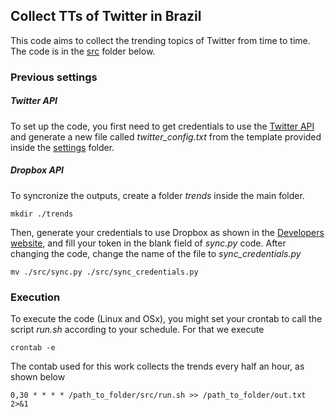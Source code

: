 ## Collect TTs of Twitter in Brazil

This code aims to collect the trending topics of Twitter from time to time. The code is in the [src](./src) folder below.

### Previous settings

##### Twitter API

To set up the code, you first need to get credentials to use the [Twitter API](https://developer.twitter.com/en) and generate a new file called *twitter_config.txt* from the template provided inside the [settings](./settings) folder.

##### Dropbox API

To syncronize the outputs, create a folder *trends* inside the main folder.

```
mkdir ./trends
```

Then, generate your credentials to use Dropbox as shown in the [Developers website](https://www.dropbox.com/developers/apps/create), and fill your token in the blank field of *sync.py* code. After changing the code, change the name of the file to *sync_credentials.py*

```
mv ./src/sync.py ./src/sync_credentials.py
```




### Execution

To execute the code (Linux and OSx), you might set your crontab to call the script *run.sh* according to your schedule. For that we execute 

```
crontab -e
```

The contab used for this work collects the trends every half an hour, as shown below

```
0,30 * * * * /path_to_folder/src/run.sh >> /path_to_folder/out.txt 2>&1
```


[comment]: <> (https://stackoverflow.com/questions/12534135/crontab-not-executing-a-python-script)
[comment]: <> (https://github.com/dropbox/dropbox-sdk-python/blob/master/example/updown.py)



